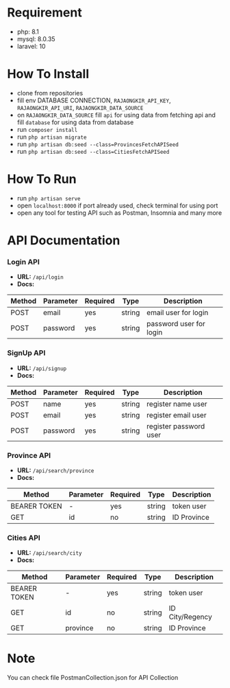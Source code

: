 # Requirement
- php: 8.1
- mysql: 8.0.35
- laravel: 10
# How To Install
- clone from repositories
- fill env DATABASE CONNECTION, `RAJAONGKIR_API_KEY`, `RAJAONGKIR_API_URI`, `RAJAONGKIR_DATA_SOURCE`
- on `RAJAONGKIR_DATA_SOURCE` fill `api` for using data from fetching api and fill `database` for using data from database
- run `composer install`
- run `php artisan migrate`
- run `php artisan db:seed --class=ProvincesFetchAPISeed`
- run `php artisan db:seed --class=CitiesFetchAPISeed`
# How To Run
- run `php artisan serve`
- open `localhost:8000` if port already used, check terminal for using port
- open any tool for testing API such as Postman, Insomnia and many more
# API Documentation

### Login API
- **URL:** `/api/login`
- **Docs:**
  
| Method | Parameter | Required | Type   | Description             |
|--------|-----------|----------|--------|-------------------------|
| POST   | email     | yes      | string | email user for login    |
| POST   | password  | yes      | string | password user for login |

### SignUp API
- **URL:** `/api/signup`
- **Docs:**
  
| Method | Parameter | Required | Type   | Description            |
|--------|-----------|----------|--------|------------------------|
| POST   | name      | yes      | string | register name user     |
| POST   | email     | yes      | string | register email user    |
| POST   | password  | yes      | string | register password user |

### Province API
- **URL:** `/api/search/province`
- **Docs:**
  
| Method       | Parameter | Required | Type   | Description |
| ------------ | --------- | -------- | ------ | ----------- |
| BEARER TOKEN | -         | yes      | string | token user  |
| GET          | id        | no       | string | ID Province |


### Cities API

- **URL:** `/api/search/city`
- **Docs:**
  
| Method       | Parameter | Required | Type   | Description     |
|--------------|-----------|----------|--------|-----------------|
| BEARER TOKEN | -         | yes      | string | token user      |
| GET          | id        | no       | string | ID City/Regency |
| GET          | province  | no       | string | ID Province     |


# Note
You can check file PostmanCollection.json for API Collection
